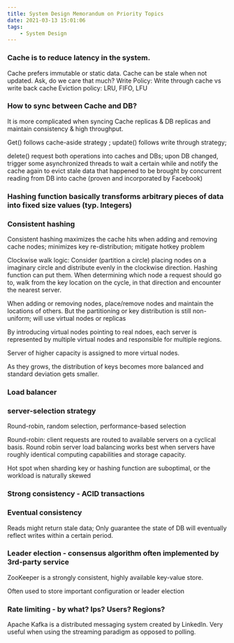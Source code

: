 ```yaml
---
title: System Design Memorandum on Priority Topics
date: 2021-03-13 15:01:06
tags:
    - System Design
---
```


### Cache is to reduce latency in the system.

Cache prefers immutable or static data. 
Cache can be stale when not updated. Ask, do we care that much?
Write Policy: Write through cache vs write back cache
Eviction policy: LRU, FIFO, LFU
	

### How to sync between Cache and DB?

It is more complicated when syncing Cache replicas & DB replicas and maintain consistency & high throughput.

Get() follows cache-aside strategy ; update() follows write through strategy;

delete() request both operations into caches and DBs; upon DB changed, trigger some asynchronized threads to wait a certain while and notify the cache again to evict stale data that happened to be  brought by concurrent reading from DB into cache (proven and incorporated by Facebook)
	
### Hashing function basically transforms arbitrary pieces of data into fixed size values (typ. Integers)

### Consistent hashing

Consistent hashing maximizes the cache hits when adding and removing cache nodes; minimizes key re-distribution; mitigate hotkey problem

Clockwise walk logic: Consider (partition a circle) placing nodes on a imaginary circle and distribute evenly in the clockwise direction. Hashing function can put them. When determining which node a request should go to, walk from the key location on the cycle, in that direction and encounter the nearest server.

When adding or removing nodes, place/remove nodes and maintain the locations of others. But the partitioning or key distribution is still non-uniform; will use virtual nodes or replicas

By introducing virtual nodes pointing to real ndoes, each server is represented by multiple virtual nodes and responsible for multiple regions.

Server of higher capacity is assigned to more virtual nodes.

As they grows, the distribution of keys becomes more balanced and standard deviation gets smaller.

### Load balancer 

### server-selection strategy
Round-robin, random selection, performance-based selection

Round-robin: client requests are routed to available servers on a cyclical basis. Round robin server load balancing works best when servers have roughly identical computing capabilities and storage capacity.

Hot spot when sharding key or hashing function are suboptimal, or the workload is naturally skewed
	
### Strong consistency - ACID transactions

### Eventual consistency 
Reads might return stale data;
Only guarantee the state of DB will eventually reflect writes within a certain period.
	
### Leader election - consensus algorithm often implemented by 3rd-party service

ZooKeeper is a strongly consistent, highly available key-value store.

Often used to store important configuration or leader election
	
### Rate limiting - by what? Ips? Users? Regions?

Apache Kafka is a distributed messaging system created by LinkedIn. Very useful when using the streaming paradigm as opposed to polling.
